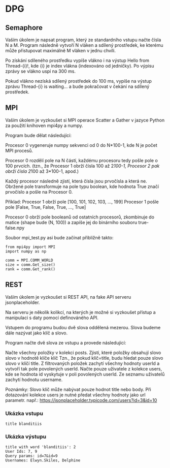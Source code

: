 # DPG
## Semaphore
Vaším úkolem je napsat program, který ze standardního vstupu načte čísla N a M. Program následně vytvoří N vláken a sdílený prostředek, ke kterému může přistupovat maximálně M vláken v jednu chvíli.

Po získání sdíleného prostředku vypíše vlákno i na výstup Hello from Thread-{i}!, kde {i} je index vlákna (indexováno od jedničky). Po výpisu zprávy se vlákno uspí na 300 ms.

Pokud vlákno nezíská sdílený prostředek do 100 ms, vypíše na výstup zprávu Thread-{i} is waiting... a bude pokračovat v čekání na sdílený prostředek.
## MPI
Vaším úkolem je vyzkoušet si MPI operace Scatter a Gather v jazyce Python za použití knihoven mpi4py a numpy.

Program bude dělat následující:

Procesor 0 vygeneruje numpy sekvenci od 0 do N*100-1, kde N je počet MPI procesů.

Procesor 0 rozdělí pole na N částí, každému procesoru tedy pošle pole o 100 prvcích. (tzn., že Procesor 1 obrží čísla 100 až 2*100-1, Procesor 2 pak obrží čísla 2*100 až 3*100-1, apod.)

Každý procesor následně zjistí, která čísla jsou prvočísla a která ne. Obržené pole transformuje na pole typu boolean, kde hodnota True značí prvočíslo a pošle na Procesor 0.

Příklad:
Procesor 1 obrží pole [100, 101, 102, 103, ..., 199]
Procesor 1 pošle pole [False, True, False, True, ..., True]

Procesor 0 obrží pole booleanů od ostatních procesorů, zkombinuje do matice (shape bude (N, 100)) a zapíše jej do binárního souboru true-false.npy

Soubor mpi_test.py asi bude začínat přibližně takto:
```
from mpi4py import MPI
import numpy as np

comm = MPI.COMM_WORLD
size = comm.Get_size()
rank = comm.Get_rank()
```
## REST
Vaším úkolem je vyzkoušet si REST API, na fake API serveru jsonplaceholder.

Na serveru je několik kolikcí, na kterých je možné si vyzkoušet přístup a manipulaci s daty pomocí definováného API.

Vstupem do programu budou dvě slova oddělená mezerou. Slova budeme dále nazývat jako klíč a slovo.

Program načte dvě slova ze vstupu a provede následující:

Načte všechny položky v kolekci posts.
Zjistí, které položky obsahují slovo slovo v hodnotě klíče klíč Tzn., že pokud klíč=title, budu hledat pouze slovo slovo v klíčí title.
Z filtrovaných položek zachytí všechny hodnoty userId a vytvoří tak pole povolených userId.
Načte pouze uživatele z kolekce users, kde se hodnota id vyskytuje v poli povolených userId.
Ze seznamu uživatelů zachytí hodnotu username.

Poznámky:
Slovo klíč může nabývat pouze hodnot title nebo body.
Při dotazování kolekce users je nutné předat všechny hodnoty jako url parametr.
např.: https://jsonplaceholder.typicode.com/users?id=3&id=10
### Ukázka vstupu
```
title blanditiis
```
### Ukázka výstupu
```
title with word 'blanditiis': 2
User Ids: 7, 9
Query params: id=7&id=9
Usernames: Elwyn.Skiles, Delphine
```
